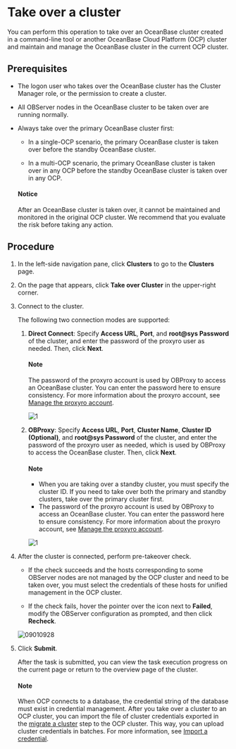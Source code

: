 # Take over a cluster

You can perform this operation to take over an OceanBase cluster created in a command-line tool or another OceanBase Cloud Platform (OCP) cluster and maintain and manage the OceanBase cluster in the current OCP cluster.

## Prerequisites

* The logon user who takes over the OceanBase cluster has the Cluster Manager role, or the permission to create a cluster.

* All OBServer nodes in the OceanBase cluster to be taken over are running normally.

* Always take over the primary OceanBase cluster first:

  * In a single-OCP scenario, the primary OceanBase cluster is taken over before the standby OceanBase cluster.

  * In a multi-OCP scenario, the primary OceanBase cluster is taken over in any OCP before the standby OceanBase cluster is taken over in any OCP.

   <main id="notice" type='notice'>
    <h4>Notice</h4>
    <p>After an OceanBase cluster is taken over, it cannot be maintained and monitored in the original OCP cluster. We recommend that you evaluate the risk before taking any action. </p>
   </main>

## Procedure

1. In the left-side navigation pane, click **Clusters** to go to the **Clusters** page.

2. On the page that appears, click **Take over Cluster** in the upper-right corner.

3. Connect to the cluster.

   The following two connection modes are supported:

   1. **Direct Connect**: Specify **Access URL**, **Port**, and **root@sys Password** of the cluster, and enter the password of the proxyro user as needed. Then, click **Next**.

      <main id="notice" type='explain'>
      <h4>Note</h4>
      <p>The password of the proxyro account is used by OBProxy to access an OceanBase cluster. You can enter the password here to ensure consistency. For more information about the proxyro account, see <a href="../../800.obproxy-functions/300.manage-a-obproxy-cluster/900.proxyro-user-management.md">Manage the proxyro account</a>. </p>
      </main>

      ![1](https://obbusiness-private.oss-cn-shanghai.aliyuncs.com/doc/img/ocp/422/%E7%9B%B4%E8%BF%9E%E6%96%B9%E5%BC%8F1.png)

   2. **OBProxy**: Specify **Access URL**, **Port**, **Cluster Name**, **Cluster ID (Optional)**, and **root@sys Password** of the cluster, and enter the password of the proxyro user as needed, which is used by OBProxy to access the OceanBase cluster. Then, click **Next**.

      <main id="notice" type='explain'>
      <h4>Note</h4>
      <p><ul><li>When you are taking over a standby cluster, you must specify the cluster ID. If you need to take over both the primary and standby clusters, take over the primary cluster first. </li><li>The password of the proxyro account is used by OBProxy to access an OceanBase cluster. You can enter the password here to ensure consistency. For more information about the proxyro account, see <a href="../../800.obproxy-functions/300.manage-a-obproxy-cluster/900.proxyro-user-management.md">Manage the proxyro account</a>. </li></ul></p>
      </main>

      ![1](https://obbusiness-private.oss-cn-shanghai.aliyuncs.com/doc/img/ocp/422/obproxy%E6%8E%A5%E7%AE%A1.png)

4. After the cluster is connected, perform pre-takeover check.

   * If the check succeeds and the hosts corresponding to some OBServer nodes are not managed by the OCP cluster and need to be taken over, you must select the credentials of these hosts for unified management in the OCP cluster.

   * If the check fails, hover the pointer over the icon next to **Failed**, modify the OBServer configuration as prompted, and then click **Recheck**.

   ![09010928](https://obbusiness-private.oss-cn-shanghai.aliyuncs.com/doc/img/ocp/422/%E9%A2%84%E6%A3%80%E6%9F%A51.png)

5. Click **Submit**.

   After the task is submitted, you can view the task execution progress on the current page or return to the overview page of the cluster.

    <main id="notice" type='explain'>
    <h4>Note</h4>
    <p>When OCP connects to a database, the credential string of the database must exist in credential management. After you take over a cluster to an OCP cluster, you can import the file of cluster credentials exported in the <a href="650.migrate-a-cluster.md">migrate a cluster</a> step to the OCP cluster. This way, you can upload cluster credentials in batches. For more information, see <a href="../../1600.system-management-features/700.manage-password-box/300.import-a-credential.md">Import a credential</a>. </p>
    </main>
